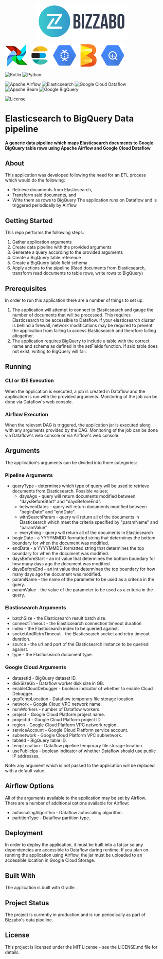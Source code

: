 <p align="center"><img width="300" src="img/bizzabo.svg"></p>

<p float="center">
  <img src="img/airflow.png" width="75" />
  <img src="img/elasticsearch.png" width="75" /> 
  <img src="img/dataflow.png" width="75" />
  <img src="img/beam.png" width="75" />
  <img src="img/bigquery.png" width="75" />
</p>

![Kotlin](https://img.shields.io/badge/Kotlin-1.3-green.svg)
![Python](https://img.shields.io/badge/python-v3-green.svg)

![Apache Airflow](https://img.shields.io/badge/Apache_Airflow-blue.svg)
![Elasticsearch](https://img.shields.io/badge/Elasticsearch-blue.svg)
![Google Cloud Dataflow](https://img.shields.io/badge/Google_Cloud_Dataflow-blue.svg)
![Apache Beam](https://img.shields.io/badge/Apache_Beam-blue.svg)
![Google BigQuery](https://img.shields.io/badge/Google_BigQuery-blue.svg)

![License](https://img.shields.io/badge/license-MIT-yellow.svg)

# Elasticsearch to BigQuery Data pipeline
#### A generic data pipeline which maps Elasticsearch documents to Google BigQuery table rows using Apache Airflow and Google Cloud Dataflow

## About
This application was developed following the need for an ETL process which would do the following:
* Retrieve documents from Elasticsearch,
* Transform said documents, and 
* Write them as rows to BigQuery
The application runs on Dataflow and is triggered periodically by Airflow

## Getting Started
This repo performs the following steps:
1. Gather application arguments
2. Create data pipeline with the provided arguments
3. Generate a query according to the provided arguments
4. Create a BigQuery table reference
5. Create a BigQuery table field schema
6. Apply actions to the pipeline (Read documents from Elasticsearch, transform read documents to table rows, write rows to BigQuery)

## Prerequisites
In order to run this application there are a number of things to set up:
1. The application will attempt to connect to Elasticsearch and gauge the number of documents that will be processed. 
This requires Elasticsearch to be accessible to Dataflow.
If your elasticsearch cluster is behind a firewall, network modifications may be required to prevent the application from falling to access Elasticsearch and therefore falling altogether.
2. The application requires BigQuery to include a table with the correct name and schema as defined in the setFields function.
If said table does not exist, writing to BigQuery will fail.

## Running
### CLI or IDE Execution

When the application is executed, a job is created in Dataflow and the application is run with the provided arguments.
Monitoring of the job can be done via Dataflow's web console.  
### Airflow Execution
When the relevant DAG is triggered, the application jar is executed along with any arguments provided by the DAG.
Monitoring of the job can be done via Dataflow's web console or via Airflow's web console.

## Arguments
The application's arguments can be divided into three categories:
### Pipeline Arguments
* queryType - determines which type of query will be used to retrieve documents from Elasticsearch.
Possible values: 
    * daysAgo - query will return documents modified between "daysBeforeStart" and "daysBeforeEnd".
    * betweenDates - query will return documents modified between "beginDate" and "endDate".
    * withSearchParam - query will return all of the documents in Elasticsearch which meet the criteria specified by "paramName" and "paramValue"
    * everything - query will return all of the documents in Elasticsearch
* beginDate - a YYYYMMDD formatted string that determines the bottom boundary for when the document was modified.
* endDate - a YYYYMMDD formatted string that determines the top boundary for when the document was modified.
* daysBeforeStart - an int value that determines the bottom boundary for how many days ago the document was modified.
* daysBeforeEnd - an int value that determines the top boundary for how many days ago the document was modified.
* paramName - the name of the parameter to be used as a criteria in the query.
* paramValue - the value of the parameter to be used as a criteria in the query.

### Elasticsearch Arguments
* batchSize - the Elasticsearch result batch size.
* connectTimeout - the Elasticsearch connection timeout duration.
* index - the Elasticsearch index to be queried against.
* socketAndRetryTimeout - the Elasticsearch socket and retry timeout duration.
* source - the url and port of the Elasticsearch instance to be queried against.
* type - the Elasticsearch document type.

### Google Cloud Arguments
* datasetId - BigQuery dataset ID.
* diskSizeGb - Dataflow worker disk size in GB.
* enableCloudDebugger - boolean indicator of whether to enable Cloud Debugger.
* gcpTempLocation - Dataflow temporary file storage location.
* network - Google Cloud VPC network name.
* numWorkers - number of Dataflow workers.
* project - Google Cloud Platform project name.
* projectId - Google Cloud Platform project ID.
* region - Google Cloud Platform VPC network region.
* serviceAccount - Google Cloud Platform service account.
* subnetwork - Google Cloud Platform VPC subnetwork.
* tableId - BigQuery table ID.
* tempLocation - Dataflow pipeline temporary file storage location.
* usePublicIps - boolean indicator of whether Dataflow should use public IP addresses.

Note: any argument which is not passed to the application will be replaced with a default value.

## Airflow Options
All of the arguments available to the application may be set by Airflow. There are a number of additional options available for Airflow:
* autoscalingAlgorithm - Dataflow autoscaling algorithm.
* partitionType - Dataflow partition type.

## Deployment
In order to deploy the application, it must be built into a fat jar so any dependencies are accessible to Dataflow during runtime.
If you plan on running the application using Airflow, the jar must be uploaded to an accessible location in Google Cloud Storage.

## Built With
The application is built with Gradle.

## Project Status
The project is currently in production and is run periodically as part of Bizzabo's data pipeline.
  
## License
This project is licensed under the MIT License - see the LICENSE.md file for details.
